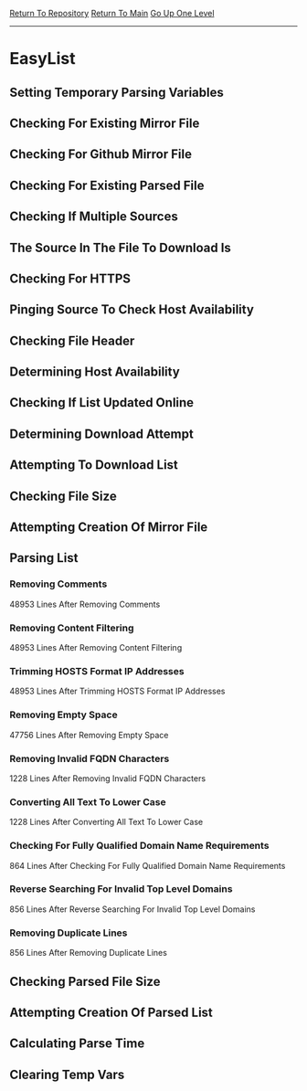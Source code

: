 [Return To Repository](https://github.com/deathbybandaid/piholeparser/)
[Return To Main](https://github.com/deathbybandaid/piholeparser/blob/master/RecentRunLogs/Mainlog.md)
[Go Up One Level](https://github.com/deathbybandaid/piholeparser/blob/master/RecentRunLogs/TopLevelScripts/30-Processing-External-Blacklists.md)
____________________________________
# EasyList
## Setting Temporary Parsing Variables
## Checking For Existing Mirror File
## Checking For Github Mirror File
## Checking For Existing Parsed File
## Checking If Multiple Sources
## The Source In The File To Download Is
## Checking For HTTPS
## Pinging Source To Check Host Availability
## Checking File Header
## Determining Host Availability
## Checking If List Updated Online
## Determining Download Attempt
## Attempting To Download List
## Checking File Size
## Attempting Creation Of Mirror File
## Parsing List
### Removing Comments
48953 Lines After Removing Comments
### Removing Content Filtering
48953 Lines After Removing Content Filtering
### Trimming HOSTS Format IP Addresses
48953 Lines After Trimming HOSTS Format IP Addresses
### Removing Empty Space
47756 Lines After Removing Empty Space
### Removing Invalid FQDN Characters
1228 Lines After Removing Invalid FQDN Characters
### Converting All Text To Lower Case
1228 Lines After Converting All Text To Lower Case
### Checking For Fully Qualified Domain Name Requirements
864 Lines After Checking For Fully Qualified Domain Name Requirements
### Reverse Searching For Invalid Top Level Domains
856 Lines After Reverse Searching For Invalid Top Level Domains
### Removing Duplicate Lines
856 Lines After Removing Duplicate Lines
## Checking Parsed File Size
## Attempting Creation Of Parsed List
## Calculating Parse Time
## Clearing Temp Vars
